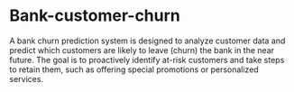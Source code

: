# Bank-customer-churn
A bank churn prediction system is designed to analyze customer data and predict which customers are likely to leave (churn) the bank in the near future. The goal is to proactively identify at-risk customers and take steps to retain them, such as offering special promotions or personalized services.
